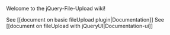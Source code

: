 Welcome to the jQuery-File-Upload wiki!

See [[document on basic fileUpload plugin|Documentation]]
See [[document on fileUpload with jQueryUI|Documentation-ui]]